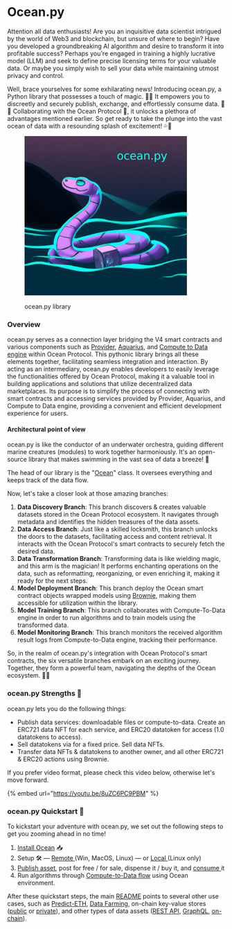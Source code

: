# Ocean.py



Attention all data enthusiasts! Are you an inquisitive data scientist intrigued by the world of Web3 and blockchain, but unsure of where to begin? Have you developed a groundbreaking AI algorithm and desire to transform it into profitable success? Perhaps you're engaged in training a highly lucrative model (LLM) and seek to define precise licensing terms for your valuable data. Or maybe you simply wish to sell your data while maintaining utmost privacy and control.

Well, brace yourselves for some exhilarating news! Introducing ocean.py, a Python library that possesses a touch of magic. 🎩🐍 It empowers you to discreetly and securely publish, exchange, and effortlessly consume data. 🐙💦 Collaborating with the Ocean Protocol 🌊, it unlocks a plethora of advantages mentioned earlier. So get ready to take the plunge into the vast ocean of data with a resounding splash of excitement! 💦🌊

<figure><img src="../../.gitbook/assets/components/ocean_py.png" alt="" width="375"><figcaption><p>ocean.py library</p></figcaption></figure>

### Overview

ocean.py serves as a connection layer bridging the V4 smart contracts and various components such as [Provider](https://github.com/oceanprotocol/provider), [Aquarius](https://github.com/oceanprotocol/aquarius), and [Compute to Data engine](https://github.com/oceanprotocol/operator-service) within Ocean Protocol. This pythonic library brings all these elements together, facilitating seamless integration and interaction. By acting as an intermediary, ocean.py enables developers to easily leverage the functionalities offered by Ocean Protocol, making it a valuable tool in building applications and solutions that utilize decentralized data marketplaces. Its purpose is to simplify the process of connecting with smart contracts and accessing services provided by Provider, Aquarius, and Compute to Data engine, providing a convenient and efficient development experience for users.

#### Architectural point of view

ocean.py is like the conductor of an underwater orchestra, guiding different marine creatures (modules) to work together harmoniously. It's an open-source library that makes swimming in the vast sea of data a breeze! 🌊

The head of our library is the "[Ocean](technical-details.md)" class. It oversees everything and keeps track of the data flow.

Now, let's take a closer look at those amazing branches:

1. **Data Discovery Branch**: This branch discovers & creates valuable datasets stored in the Ocean Protocol ecosystem. It navigates through metadata and identifies the hidden treasures of the data assets.
2. **Data Access Branch**: Just like a skilled locksmith, this branch unlocks the doors to the datasets, facilitating access and content retrieval. It interacts with the Ocean Protocol's smart contracts to securely fetch the desired data.
3. **Data Transformation Branch**: Transforming data is like wielding magic, and this arm is the magician! It performs enchanting operations on the data, such as reformatting, reorganizing, or even enriching it, making it ready for the next steps.
4. **Model Deployment Branch**: This branch deploy the Ocean smart contract objects wrapped models using [Brownie](https://github.com/eth-brownie/brownie), making them accessible for utilization within the library.
5. **Model Training Branch**: This branch collaborates with Compute-To-Data engine in order to run algorithms and to train models using the transformed data.
6. **Model Monitoring Branch**: This branch monitors the received algorithm result logs from Compute-to-Data engine, tracking their performance.

So, in the realm of ocean.py's integration with Ocean Protocol's smart contracts, the six versatile branches embark on an exciting journey. Together, they form a powerful team, navigating the depths of the Ocean ecosystem. 🌊🐙

### ocean.py Strengths 💪

ocean.py lets you do the following things:

* Publish data services: downloadable files or compute-to-data. Create an ERC721 data NFT for each service, and ERC20 datatoken for access (1.0 datatokens to access).
* Sell datatokens via for a fixed price. Sell data NFTs.
* Transfer data NFTs & datatokens to another owner, and all other ERC721 & ERC20 actions using  Brownie.

If you prefer video format, please check this video below, otherwise let's move forward.

{% embed url="https://youtu.be/8uZC6PC9PBM" %}



### ocean.py Quickstart 🚀

To kickstart your adventure with ocean.py, we set out the following steps to get you zooming ahead in no time!

1. [Install Ocean](install.md) 📥
2. Setup 🛠️ — [Remote ](remote-setup.md)(Win, MacOS, Linux) — or [Local ](local-setup.md)(Linux only)
3. [Publish asset](publish-flow.md), post for free / for sale, dispense it / buy it, and [consume ](consume-flow.md)it
4. Run algorithms through [Compute-to-Data flow](compute-flow.md) using Ocean environment.

After these quickstart steps, the main [README](https://github.com/oceanprotocol/ocean.py/blob/main/README.md) points to several other use cases, such as [Predict-ETH](https://github.com/oceanprotocol/predict-eth), [Data Farming](https://github.com/oceanprotocol/ocean.py/blob/main/READMEs/df.md), on-chain key-value stores ([public](https://github.com/oceanprotocol/ocean.py/blob/main/READMEs/key-value-public.md) or [private](https://github.com/oceanprotocol/ocean.py/blob/main/READMEs/key-value-private.md)), and other types of data assets ([REST API](https://github.com/oceanprotocol/ocean.py/blob/main/READMEs/publish-flow-restapi.md), [GraphQL](https://github.com/oceanprotocol/ocean.py/blob/main/READMEs/publish-flow-graphql.md), [on-chain](https://github.com/oceanprotocol/ocean.py/blob/main/READMEs/publish-flow-onchain.md)).
